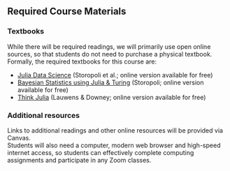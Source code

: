 ## Required Course Materials

### Textbooks

While there will be required readings, we will primarily use open online sources, so that students do not need to purchase a physical textbook.  
Formally, the required textbooks for this course are:
- [Julia Data Science](https://juliadatascience.io/) (Storopoli et al.; online version available for free)
- [Bayesian Statistics using Julia & Turing](https://storopoli.github.io/Bayesian-Julia/) (Storopoli; online version available for free)
- [Think Julia](https://benlauwens.github.io/ThinkJulia.jl/latest/book.html) (Lauwens & Downey; online version available for free)

### Additional resources
Links to additional readings and other online resources will be provided via Canvas.  
Students will also need a computer, modern web browser and high-speed internet access, so students can effectively complete computing assignments and participate in any Zoom classes.
